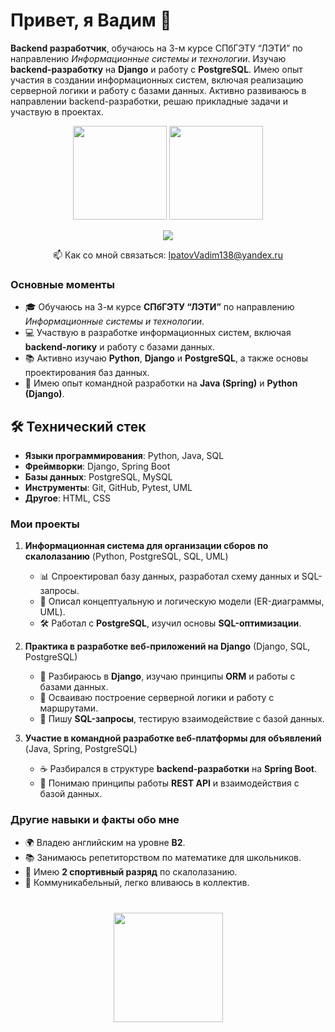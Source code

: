 # Привет, я Вадим 👋  
**Backend разработчик**, обучаюсь на 3-м курсе СПбГЭТУ “ЛЭТИ” по направлению *Информационные системы и технологии*. Изучаю **backend-разработку** на **Django** и работу с **PostgreSQL**. Имею опыт участия в создании информационных систем, включая реализацию серверной логики и работу с базами данных. Активно развиваюсь в направлении backend-разработки, решаю прикладные задачи и участвую в проектах.

<p align='center'>
   <a href="https://github-readme-stats.vercel.app/api?username=1patenok&show_icons=true&count_private=true"><img
           height=150
           src="https://github-readme-stats.vercel.app/api?username=1patenok&show_icons=true&count_private=true"/></a>
   <a href="https://github.com/1patenok/github-readme-stats"><img height=150
                                                                  src="https://github-readme-stats.vercel.app/api/top-langs/?username=1patenok&layout=compact"/></a>
</p>

<p align='center'>
   <a href="https://t.me/Ipatenok">
       <img src="https://img.shields.io/badge/Telegram-2CA5E0?style=for-the-badge&logo=telegram&logoColor=white"/>
   </a>
<p align='center'>
   📫 Как со мной связаться: <a href='mailto:IpatovVadim138@yandex.ru'>IpatovVadim138@yandex.ru</a>
</p>

### Основные моменты
* 🎓 Обучаюсь на 3-м курсе **СПбГЭТУ “ЛЭТИ”** по направлению *Информационные системы и технологии*.  
* 💻 Участвую в разработке информационных систем, включая **backend-логику** и работу с базами данных.  
* 📚 Активно изучаю **Python**, **Django** и **PostgreSQL**, а также основы проектирования баз данных.  
* 👥 Имею опыт командной разработки на **Java (Spring)** и **Python (Django)**.  

## 🛠 Технический стек
* **Языки программирования**: Python, Java, SQL  
* **Фреймворки**: Django, Spring Boot  
* **Базы данных**: PostgreSQL, MySQL  
* **Инструменты**: Git, GitHub, Pytest, UML  
* **Другое**: HTML, CSS  

### Мои проекты

1. **Информационная система для организации сборов по скалолазанию** (Python, PostgreSQL, SQL, UML)  
   * 📊 Спроектировал базу данных, разработал схему данных и SQL-запросы.  
   * 📝 Описал концептуальную и логическую модели (ER-диаграммы, UML).  
   * 🛠 Работал с **PostgreSQL**, изучил основы **SQL-оптимизации**.  

2. **Практика в разработке веб-приложений на Django** (Django, SQL, PostgreSQL)  
   * 🐍 Разбираюсь в **Django**, изучаю принципы **ORM** и работы с базами данных.  
   * 🚀 Осваиваю построение серверной логики и работу с маршрутами.  
   * 📄 Пишу **SQL-запросы**, тестирую взаимодействие с базой данных.  

3. **Участие в командной разработке веб-платформы для объявлений** (Java, Spring, PostgreSQL)  
   * ☕ Разбирался в структуре **backend-разработки** на **Spring Boot**.  
   * 🔗 Понимаю принципы работы **REST API** и взаимодействия с базой данных.  

### Другие навыки и факты обо мне
* 🌍 Владею английским на уровне **B2**.  
* 📚 Занимаюсь репетиторством по математике для школьников.  
* 🧗 Имею **2 спортивный разряд** по скалолазанию.  
* 🤝 Коммуникабельный, легко вливаюсь в коллектив.  

<div align="center" style="margin: 40px 0">
   <a href="https://github.com/1patenok/github-profile-views-counter">
       <img width="175px" src="https://komarev.com/ghpvc/?username=1patenok&color=DE002D">
   </a>
</div>
